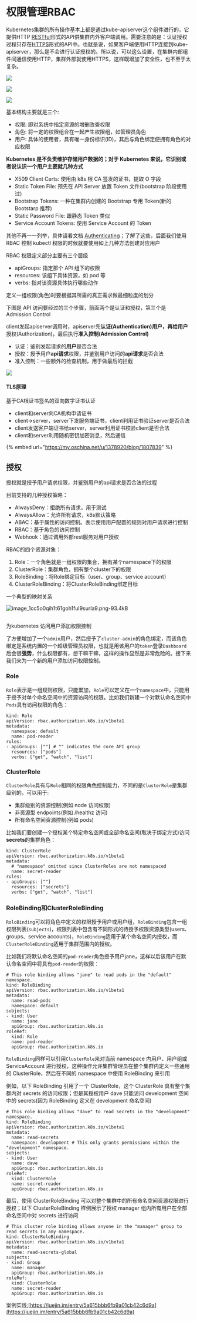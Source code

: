 # 权限管理RBAC

Kubernetes集群的所有操作基本上都是通过kube-apiserver这个组件进行的，它提供HTTP [RESTful](https://www.centos.bz/tag/restful/)形式的API供集群内外客户端调用。需要注意的是：认证授权过程只存在[HTTPS](https://www.centos.bz/tag/https/)形式的API中。也就是说，如果客户端使用HTTP连接到kube-apiserver，那么是不会进行认证授权的。所以说，可以这么设置，在集群内部组件间通信使用HTTP，集群外部就使用HTTPS，这样既增加了安全性，也不至于太复杂。

![](../../.gitbook/assets/image%20%28166%29.png)

![](../../.gitbook/assets/image%20%28155%29.png)

![](../../.gitbook/assets/image%20%28128%29.png)

基本结构主要就是三个:

* 权限: 即对系统中指定资源的增删改查权限
* 角色: 将一定的权限组合在一起产生权限组，如管理员角色
* 用户: 具体的使用者，具有唯一身份标识\(ID\)，其后与角色绑定便拥有角色的对应权限

**Kubernetes 是不负责维护存储用户数据的；对于 Kubernetes 来说，它识别或者说认识一个用户主要就几种方式**

* X509 Client Certs: 使用由 k8s 根 CA 签发的证书，提取 O 字段
* Static Token File: 预先在 API Server 放置 Token 文件\(bootstrap 阶段使用过\)
* Bootstrap Tokens: 一种在集群内创建的 Bootstrap 专用 Token\(新的 Bootstarp 推荐\)
* Static Password File: 跟静态 Token 类似
* Service Account Tokens: 使用 Service Account 的 Token

其他不再一一列举，具体请看文档 [Authenticating](https://kubernetes.io/docs/admin/authentication/)；了解了这些，后面我们使用 RBAC 控制 kubectl 权限的时候就要使用如上几种方法创建对应用户

RBAC 权限定义部分主要有三个层级

* apiGroups: 指定那个 API 组下的权限
* resources: 该组下具体资源，如 pod 等
* verbs: 指对该资源具体执行哪些动作

定义一组权限\(角色\)时要根据其所需的真正需求做最细粒度的划分

下图是 API 访问要经过的三个步骤，前面两个是认证和授权，第三个是 Admission Control

client发起apiserver调用时，apiserver先**认证\(Authentication\)用户，再给用户**授权\(Authorization\)，最后执行**准入控制\(Admission Control\)**

* 认证：鉴别发起请求的**用户**是否合法
* 授权：授予用户**api请求**权限，并鉴别用户访问的**api请求**是否合法
* 准入控制：一些额外的检查机制，用于做最后的拦截

![](../../.gitbook/assets/image%20%28119%29.png)



#### TLS原理 <a id="h3_4"></a>

基于CA根证书签名的双向数字证书认证

* client和server向CA机构申请证书
* client-&gt;server，server下发服务端证书，client利用证书验证server是否合法
* client发送客户端证书给server，server利用证书校验client是否合法
* client和server利用随机密钥加密消息，然后通信

{% embed url="https://my.oschina.net/u/1378920/blog/1807839" %}



## 授权 <a id="h1_24"></a>

授权就是授予用户请求权限，并鉴别用户的api请求是否合法的过程

目前支持的几种授权策略：

* AlwaysDeny：拒绝所有请求，用于测试
* AlwaysAllow：允许所有请求，k8s默认策略
* ABAC：基于属性的访问控制。表示使用用户配置的规则对用户请求进行控制
* RBAC：基于角色的访问控制
* Webhook：通过调用外部rest服务对用户授权



RBAC的四个资源对象：

1. Role：一个角色就是一组权限的集合，拥有某个namespace下的权限
2. ClusterRole：集群角色，拥有整个cluster下的权限
3. RoleBinding：将Role绑定目标（user、group、service account）
4. ClusterRoleBinding：将ClusterRoleBinding绑定目标

一个典型的映射关系

![image\_1cc5o0qih1t61goh1ful9surla9.png-93.4kB](http://static.zybuluo.com/mjaow/zhkj02uys1gmycznw8tqs9gc/image_1cc5o0qih1t61goh1ful9surla9.png)

##  <a id="h1_28"></a>

为kubernetes 访问用户添加权限控制

了方便增加了一个`admin`用户，然后授予了`cluster-admin`的角色绑定，而该角色绑定是系统内置的一个超级管理员权限，也就是用该用户的`token`登录`Dashboard`后会很**强势**，什么权限都有，想干嘛干嘛，这样的操作显然是非常危险的。接下来我们来为一个新的用户添加访问权限控制。

### Role <a id="role"></a>

`Role`表示是一组规则权限，只能累加，`Role`可以定义在一个`namespace`中，只能用于授予对单个命名空间中的资源访问的权限。比如我们新建一个对默认命名空间中`Pods`具有访问权限的角色：

```text
kind: Role
apiVersion: rbac.authorization.k8s.io/v1beta1
metadata:
  namespace: default
  name: pod-reader
rules:
- apiGroups: [""] # "" indicates the core API group
  resources: ["pods"]
  verbs: ["get", "watch", "list"]
```

### ClusterRole <a id="clusterrole"></a>

`ClusterRole`具有与`Role`相同的权限角色控制能力，不同的是`ClusterRole`是集群级别的，可以用于:

* 集群级别的资源控制\(例如 node 访问权限\)
* 非资源型 endpoints\(例如 /healthz 访问\)
* 所有命名空间资源控制\(例如 pods\)

比如我们要创建一个授权某个特定命名空间或全部命名空间\(取决于绑定方式\)访问**secrets**的集群角色：

```text
kind: ClusterRole
apiVersion: rbac.authorization.k8s.io/v1beta1
metadata:
  # "namespace" omitted since ClusterRoles are not namespaced
  name: secret-reader
rules:
- apiGroups: [""]
  resources: ["secrets"]
  verbs: ["get", "watch", "list"]
```

### RoleBinding和ClusterRoleBinding <a id="rolebinding&#x548C;clusterrolebinding"></a>

`RoloBinding`可以将角色中定义的权限授予用户或用户组，`RoleBinding`包含一组权限列表\(`subjects`\)，权限列表中包含有不同形式的待授予权限资源类型\(users、groups、service accounts\)，`RoleBinding`适用于某个命名空间内授权，而 `ClusterRoleBinding`适用于集群范围内的授权。

比如我们将默认命名空间的`pod-reader`角色授予用户jane，这样以后该用户在默认命名空间中将具有`pod-reader`的权限：

```text
# This role binding allows "jane" to read pods in the "default" namespace.
kind: RoleBinding
apiVersion: rbac.authorization.k8s.io/v1beta1
metadata:
  name: read-pods
  namespace: default
subjects:
- kind: User
  name: jane
  apiGroup: rbac.authorization.k8s.io
roleRef:
  kind: Role
  name: pod-reader
  apiGroup: rbac.authorization.k8s.io
```

`RoleBinding`同样可以引用`ClusterRole`来对当前 namespace 内用户、用户组或 ServiceAccount 进行授权，这种操作允许集群管理员在整个集群内定义一些通用的 ClusterRole，然后在不同的 namespace 中使用 RoleBinding 来引用

例如，以下 RoleBinding 引用了一个 ClusterRole，这个 ClusterRole 具有整个集群内对 secrets 的访问权限；但是其授权用户 dave 只能访问 development 空间中的 secrets\(因为 RoleBinding 定义在 development 命名空间\)

```text
# This role binding allows "dave" to read secrets in the "development" namespace.
kind: RoleBinding
apiVersion: rbac.authorization.k8s.io/v1beta1
metadata:
  name: read-secrets
  namespace: development # This only grants permissions within the "development" namespace.
subjects:
- kind: User
  name: dave
  apiGroup: rbac.authorization.k8s.io
roleRef:
  kind: ClusterRole
  name: secret-reader
  apiGroup: rbac.authorization.k8s.io
```

最后，使用 ClusterRoleBinding 可以对整个集群中的所有命名空间资源权限进行授权；以下 ClusterRoleBinding 样例展示了授权 manager 组内所有用户在全部命名空间中对 secrets 进行访问

```text
# This cluster role binding allows anyone in the "manager" group to read secrets in any namespace.
kind: ClusterRoleBinding
apiVersion: rbac.authorization.k8s.io/v1beta1
metadata:
  name: read-secrets-global
subjects:
- kind: Group
  name: manager
  apiGroup: rbac.authorization.k8s.io
roleRef:
  kind: ClusterRole
  name: secret-reader
  apiGroup: rbac.authorization.k8s.io
```







案例实践;[https://juejin.im/entry/5a615bbb6fb9a01cb42c6d9a](https://juejin.im/entry/5a615bbb6fb9a01cb42c6d9a)

